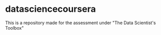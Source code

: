 # datasciencecoursera
This is a repository made for the assessment under "The Data Scientist's Toolbox"

